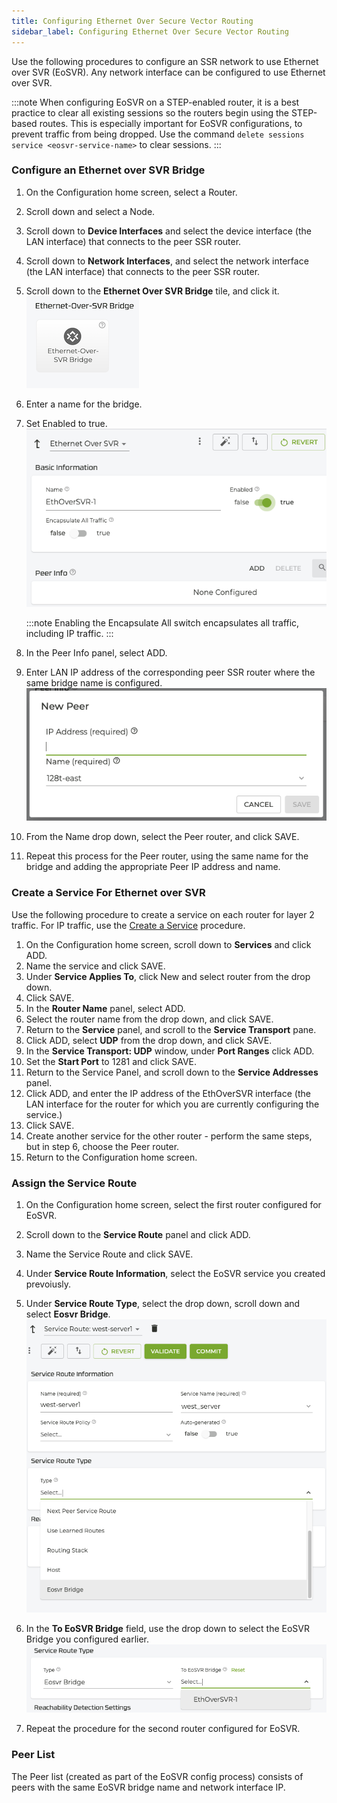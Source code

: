 ```yaml
---
title: Configuring Ethernet Over Secure Vector Routing
sidebar_label: Configuring Ethernet Over Secure Vector Routing
---
```


Use the following procedures to configure an SSR network to use Ethernet over SVR (EoSVR). Any network interface can be configured to use Ethernet over SVR. 

:::note
When configuring EoSVR on a STEP-enabled router, it is a best practice to clear all existing sessions so the routers begin using the STEP-based routes. This is especially important for EoSVR configurations, to prevent traffic from being dropped. Use the command `delete sessions service <eosvr-service-name>` to clear sessions.
:::

### Configure an Ethernet over SVR Bridge

1. On the Configuration home screen, select a Router.
2. Scroll down and select a Node.
3. Scroll down to **Device Interfaces** and select the device interface (the LAN interface) that connects to the peer SSR router. 
4. Scroll down to **Network Interfaces**, and select the network interface (the LAN interface) that connects to the peer SSR router.
5. Scroll down to the **Ethernet Over SVR Bridge** tile, and click it. 
	![Ethernet over SVR](/img/config_EthoSVR_tile.png)

6. Enter a name for the bridge. 
7. Set Enabled to true. 
	![Name the Bridge](/img/config_EthoSVR_BridgeS5.png)

	:::note
	Enabling the Encapsulate All switch encapsulates all traffic, including IP traffic. 
	:::

8. In the Peer Info panel, select ADD.
9. Enter LAN IP address of the corresponding peer SSR router where the same bridge name is configured.
	![Peer Info](/img/config_EthoSVR_BridgeS8.png)

10. From the Name drop down, select the Peer router, and click SAVE. 
11. Repeat this process for the Peer router, using the same name for the bridge and adding the appropriate Peer IP address and name. 

### Create a Service For Ethernet over SVR

Use the following procedure to create a service on each router for layer 2 traffic. For IP traffic, use the [Create a Service](intro_basic_conductor_config.md#create-a-service) procedure.

1. On the Configuration home screen, scroll down to **Services** and click ADD.
2. Name the service and click SAVE.
3. Under **Service Applies To**, click New and select router from the drop down. 
4. Click SAVE.
5. In the **Router Name** panel, select ADD.
6. Select the router name from the drop down, and click SAVE.
7. Return to the **Service** panel, and scroll to the **Service Transport** pane.
8. Click ADD, select **UDP** from the drop down, and click SAVE. 
9. In the **Service Transport: UDP** window, under **Port Ranges** click ADD.
10. Set the **Start Port** to 1281 and click SAVE.
11. Return to the Service Panel, and scroll down to the **Service Addresses** panel. 
12. Click ADD, and enter the IP address of the EthOverSVR interface (the LAN interface for the router for which you are currently configuring the service.)
13. Click SAVE.
14. Create another service for the other router - perform the same steps, but in step 6, choose the Peer router.
15. Return to the Configuration home screen.

### Assign the Service Route

1. On the Configuration home screen, select the first router configured for EoSVR.
2. Scroll down to the **Service Route** panel and click ADD.
3. Name the Service Route and click SAVE.
4. Under **Service Route Information**, select the EoSVR service you created prevoiusly.
5. Under **Service Route Type**, select the drop down, scroll down and select **Eosvr Bridge**. 
	![Service Route Type](/img/config_EthoSVR_ASR5.png)

6. In the **To EoSVR Bridge** field, use the drop down to select the EoSVR Bridge you configured earlier. 
	![Service Route Type Next](/img/config_EthoSVR_ASR6.png)

7. Repeat the procedure for the second router configured for EoSVR. 

### Peer List

The Peer list (created as part of the EoSVR config process) consists of peers with the same EoSVR bridge name and network interface IP.  
